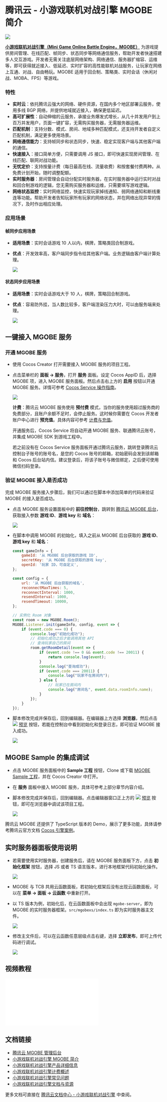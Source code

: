 # 腾讯云 - 小游戏联机对战引擎 MGOBE 简介

![](image/tencent-cloud-logo.png)

[**小游戏联机对战引擎（Mini Game Online Battle Engine，MGOBE）**](https://cloud.tencent.com/product/mgobe) 为游戏提供房间管理、在线匹配、帧同步、状态同步等网络通信服务，帮助开发者快速搭建多人交互游戏。开发者无需关注底层网络架构、网络通信、服务器扩缩容、运维等，即可获得就近接入、低延迟、实时扩容的高性能联机对战服务，让玩家在网络上互通、对战、自由畅玩。MGOBE 适用于回合制、策略类、实时会话（休闲对战、MOBA、FPS）等游戏。

### 特性

- **实时云**：依托腾讯云强大的网络、硬件资源，在国内多个地区部署云服务，使用多线 BGP 网络，并提供地域就近接入，确保更低延迟。
- **高可扩展性**：自动伸缩的云服务，承接业务爆发式增长，从几十并发用户到上百万并发用户，页面一键扩容，无需购买服务器，无需服务器运维。
- **匹配机制**：支持分数、模式、房间、地域多种匹配模式，还支持开发者自定义匹配机制，满足更多使用场景。
- **网络通信能力**：支持帧同步和状态同步，快速、稳定实现客户端与其他客户端的通信。
- **快速接入**：接口简单方便，只需要调用 JS 接口，即可快速实现房间管理、在线匹配、联网对战功能。
- **无忧定价**：支持按量计费（每日最高在线、流量收费）和按套餐付费两种。从免费计划开始，随时调整配额。
- **实时服务器**：房间管理会自动分配实时服务器，在实时服务器中运行实时对战和回合制游戏的逻辑，您无需购买服务器和运维，只需要填写游戏逻辑。
- **网络状态监控**：实时网络监控，快速实现玩家掉线通知、弱网络通知和断线重连等功能。帮助开发者告知玩家所有玩家的网络状态，并在网络出现异常的情况下，及时作出相应处理。

### 应用场景

#### 帧同步应用场景

- **适用场景**：实时会话游戏 10 人以内，棋牌，策略类回合制游戏。
- **优点**：开发效率高，客户端同步指令给其他客户端。业务逻辑由客户端计算处理。

  ![](mgobe/mgobe-framesync.svg)

#### 状态同步应用场景

- **适用场景**：实时会话游戏大于 10 人，棋牌，策略回合制游戏。
- **优点**：容易防外挂，当人数比较多，客户端渲染压力大时，可以由服务端来处理。

  ![](mgobe/mgobe-statussync.svg)

## 一键接入 MGOBE 服务

### 开通 MGOBE 服务

- 使用 Cocos Creator 打开需要接入 MGOBE 服务的项目工程。

- 点击菜单栏的 **面板 -> 服务**，打开 **服务** 面板。设定 Cocos AppID 后，选择 MGOBE 项，进入 MGOBE 服务面板。然后点击右上方的 **启用** 按钮以开通 MGOBE 服务。详情可参考 [Cocos Service 操作指南](user-guide.md)。

    ![](mgobe/mgobe-provisioning.jpg)

    **计费**：腾讯云 MGOBE 服务使用 **预付费** 模式，当你的服务使用超过服务商的免费部分，且账户余额不足时，会停止服务。这时候你需要在 Cocos 开发者账户中心进行 **预充值**。具体内容可参考 [计费与充值](billing-and-charge.md)。

    开通服务后，Cocos Service 将自动开通 MGOBE 服务、联通腾讯云账号，并集成 MGOBE SDK 到游戏工程中。
    
    若之前没有在 Cocos Service 服务面板开通过腾讯云服务，跳转登录腾讯云控制台子账号的账号名，是您的 Cocos 账号的邮箱，初始密码会发到该邮箱和 Cocos 后台站内信。建议登录后，将该子账号与微信绑定，之后便可使用微信扫码登录。
    
### 验证 MGOBE 接入是否成功

完成 MGOBE 服务接入步骤后，我们可以通过在脚本中添加简单的代码来验证 MGOBE 的接入是否成功。

- 点击 MGOBE 服务设置面板中的 **前往控制台**，跳转到 [腾讯云 MGOBE 后台](https://www.matchvs.com/manage/)，获取接入参数 **游戏 ID**、**游戏 key** 和 **域名**：

  ![](mgobe/mgobe-params.jpg)

- 在脚本中调用 MGOBE 的初始化，填入之前从 MGOBE 后台获取的 **游戏 ID**、**游戏 key** 和 **域名**：

    ```js
    const gameInfo = {
        gameId: '从 MGOBE 后台获取的游戏 ID',
        secretKey: '从 MGOBE 后台获取的游戏 key',
        openId: '玩家 ID，可自定义',
	};

    const config = {
        url: '从 MGOBE 后台获取的域名',
        reconnectMaxTimes: 5,
        reconnectInterval: 1000,
        resendInterval: 1000,
        resendTimeout: 10000,
    };
    
    // 实例化 Room 对象
    const room = new MGOBE.Room();
    MGOBE.Listener.init(gameInfo, config, event => {
        if (event.code === 0) {
            console.log("初始化成功");
            // 初始化成功之后才能调用其他 API
            // 查询玩家自己的房间
            room.getRoomDetail(event => {
                if (event.code !== 0 && event.code !== 20011) {
                    return console.log(event);
                }
                console.log("查询成功");
                if (event.code === 20011) {
                    console.log("玩家不在房间内");
                } else {
                    // 玩家已在房间内
                    console.log("房间名", event.data.roomInfo.name);
                }
            });
        }
    });
    ```
    
- 脚本修改完成并保存后，回到编辑器。在编辑器上方选择 **浏览器**，然后点击 ![](./image/preview-button.jpg) [预览](../getting-started/basics/preview-build.md) 按钮，若能在控制台中看到初始化和登录日志，即可验证 MGOBE 接入成功。

  ![](mgobe/mgobe-debugging.jpg)
    
## MGOBE Sample 的集成调试

- 点击 MGOBE 服务面板中的 **Sample 工程** 按钮，Clone 或下载 [MGOBE Sample 工程](https://github.com/CocosService/mgobeDemo)，并在 Cocos Creator 中打开。

- 在 **服务** 面板中接入 MGOBE 服务，具体可参考上部分章节内容介绍。

- 脚本修改完成并保存后，回到编辑器。点击编辑器窗口正上方的 ![](./image/preview-button.jpg) [预览](../getting-started/basics/preview-build.md) 按钮，即可在浏览器中调试该项目工程。

  ![](mgobe/mgobe-sample.jpg)

腾讯云 MGOBE 还提供了 TypeScript 版本的 Demo，展示了更多功能，具体请参考腾讯云官方文档 [Cocos 引擎案例](https://cloud.tencent.com/document/product/1038/40875)。

## 实时服务器面板使用说明

- 若需要使用实时服务器，创建服务后，请在 MGOBE 服务面板下方，点击 **初始化框架** 按钮，选择 JS 或者 TS 语言版本，进行本地框架代码初始化操作。

  ![](mgobe/mgobe-realtime-init.jpg)

- MGOBE 与 TCB 共用云函数面板，若初始化框架后没有出现云函数面板，可以在 **菜单 -> 面板 -> 云函数** 中重新打开。

- 以 TS 版本为例，初始化后，在云函数面板中会出现 `mgobe-server`，即为 MGOBE 的实时服务器框架。`src/mgobexs/index.ts` 即为实时服务器主文件。

  ![](mgobe/mgobe-cloud-panel.jpg)

- 修改主文件后，可以在云函数任意层级点击右键，选择 **立即发布**，即可上传代码进行调试。

  ![](mgobe/mgobe-realtime-upload.jpg)
    
## 视频教程
    
<iframe src="//player.bilibili.com/player.html?aid=328250967&bvid=BV1VA411q7Ms&cid=193808588&page=1" scrolling="no" border="0" frameborder="no" framespacing="0" allowfullscreen="true"> </iframe>

## 文档链接

- [腾讯云 MGOBE 管理后台](https://console.cloud.tencent.com/mgobe)
- [小游戏联机对战引擎 MGOBE 简介](https://cloud.tencent.com/product/mgobe)
- [小游戏联机对战引擎产品详细信息](https://cloud.tencent.com/product/mgobe/details)
- [小游戏联机对战引擎计费概述](https://cloud.tencent.com/document/product/1038/33293)
- [小游戏联机对战引擎常见问题](https://cloud.tencent.com/document/product/1038/42134)
- [小游戏联机对战引擎文档与资源](https://cloud.tencent.com/product/mgobe/developer)

更多文档可直接在 [腾讯云文档中心 - 小游戏联机对战引擎](https://cloud.tencent.com/document/product/1038) 中查阅。

